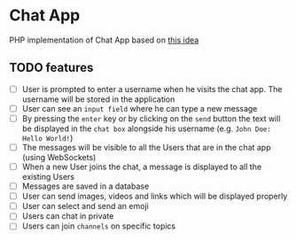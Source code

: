 # Chat App
PHP implementation of Chat App based on [this idea](https://github.com/florinpop17/app-ideas/blob/master/Projects/3-Advanced/Chat-App.md)
## TODO features

-   [ ] User is prompted to enter a username when he visits the chat app. The username will be stored in the application
-   [ ] User can see an `input field` where he can type a new message
-   [ ] By pressing the `enter` key or by clicking on the `send` button the text will be displayed in the `chat box` alongside his username (e.g. `John Doe: Hello World!`)
-   [ ] The messages will be visible to all the Users that are in the chat app (using WebSockets)
-   [ ] When a new User joins the chat, a message is displayed to all the existing Users
-   [ ] Messages are saved in a database
-   [ ] User can send images, videos and links which will be displayed properly
-   [ ] User can select and send an emoji
-   [ ] Users can chat in private
-   [ ] Users can join `channels` on specific topics

